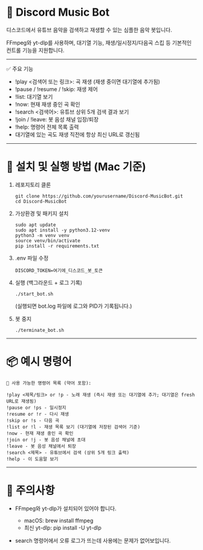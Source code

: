 # 🎵 Discord Music Bot

디스코드에서 유튜브 음악을 검색하고 재생할 수 있는 심플한 음악 봇입니다.

FFmpeg와 yt-dlp를 사용하며, 대기열 기능, 재생/일시정지/다음곡 스킵 등 기본적인 컨트롤 기능을 지원합니다.

---

✅ 주요 기능

- !play <검색어 또는 링크>: 곡 재생 (재생 중이면 대기열에 추가됨)
- !pause / !resume / !skip: 재생 제어
- !list: 대기열 보기
- !now: 현재 재생 중인 곡 확인
- !search <검색어>: 유튜브 상위 5개 검색 결과 보기
- !join / !leave: 봇 음성 채널 입장/퇴장
- !help: 명령어 전체 목록 출력
- 대기열에 있는 곡도 재생 직전에 항상 최신 URL로 갱신됨

---

# 🚀 설치 및 실행 방법 (Mac 기준)

1.  레포지토리 클론

    ```
    git clone https://github.com/yourusername/Discord-MusicBot.git
    cd Discord-MusicBot
    ```

2.  가상환경 및 패키지 설치

    ```
    sudo apt update
    sudo apt install -y python3.12-venv
    python3 -m venv venv
    source venv/bin/activate
    pip install -r requirements.txt
    ```

3.  .env 파일 수정

    ```
    DISCORD_TOKEN=여기에_디스코드_봇_토큰
    ```

4.  실행 (백그라운드 + 로그 기록)

    ```
    ./start_bot.sh
    ```

    (실행되면 bot.log 파일에 로그와 PID가 기록됩니다.)

5.  봇 중지

    ```
    ./terminate_bot.sh
    ```

---

# 📦 예시 명령어

```
🎵 사용 가능한 명령어 목록 (약어 포함):

!play <제목/링크> or !p - 노래 재생 (즉시 재생 또는 대기열에 추가; 대기열은 fresh URL로 재생됨)
!pause or !ps - 일시정지
!resume or !r - 다시 재생
!skip or !s - 다음 곡
!list or !l - 재생 목록 보기 (대기열에 저장된 검색어 기준)
!now - 현재 재생 중인 곡 확인
!join or !j - 봇 음성 채널에 초대
!leave - 봇 음성 채널에서 퇴장
!search <제목> - 유튜브에서 검색 (상위 5개 링크 출력)
!help - 이 도움말 보기
```

---

# 📌 주의사항

- FFmpeg와 yt-dlp가 설치되어 있어야 합니다.

  - macOS: brew install ffmpeg
  - 최신 yt-dlp: pip install -U yt-dlp

- search 명령어에서 오류 로그가 뜨는데 사용에는 문제가 없어보입니다.
